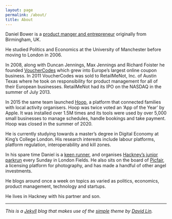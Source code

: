 ```yaml
---
layout: page
permalink: /about/
title: About
---
```


Daniel Bower is a [product manger and entrepreneur](https://www.linkedin.com/in/danielbower/) originally from Birmingham, UK.

He studied Politics and Economics at the University of Manchester before moving to London in 2006.

In 2008, along with Duncan Jennings, Max Jennings and Richard Foister he founded [VoucherCodes](https://vouchercodes.co.uk) which grew into Europe’s largest online coupon business. In 2011 VoucherCodes was sold to RetailMeNot, Inc. of Austin Texas where he took on responsibility for product management for all of their European businesses. RetailMeNot had its IPO on the NASDAQ in the summer of July 2013.

In 2015 the same team launched [Hoop](https://hoop.co.uk), a platform that connected families with local activity organisers. Hoop was twice voted an ‘App of the Year’ by Apple. It was installed over 1.5M times and its tools were used by over 5,000 small businesses to manage schedules, handle bookings and take payment. Hoop was closed in the summer of 2020.

He is currently studying towards a master’s degree in Digital Economy at King’s College London. His research interests include labour platforms, platform regulation, interoperability and kill zones.

In his spare time Daniel is a [keen runner](https://www.strava.com/athletes/180098), and organises [Hackney’s junior parkrun](https://www.parkrun.org.uk/londonfields-juniors/) every Sunday in London Fields. He also sits on the board of [Picfair](https://picfair.com), a licensing platform for photography, and has made a handful of other angel investments.

He blogs around once a week on topics as varied as politics, economics, product management, technology and startups.

He lives in Hackney with his partner and son.

---

_This is a [Jekyll](https://jekyllrb.com/) blog that makes use of the [simple](https://github.com/wild-flame/jekyll-simple) theme by [David Lin](https://github.com/wild-flame)._
